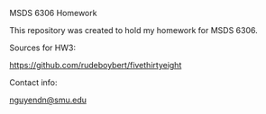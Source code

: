 MSDS 6306 Homework

This repository was created to hold my homework for MSDS 6306.

Sources for HW3:

https://github.com/rudeboybert/fivethirtyeight

Contact info:

nguyendn@smu.edu